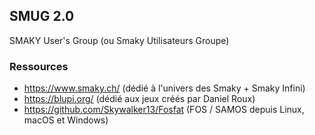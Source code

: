 ## SMUG 2.0

SMAKY User's Group (ou Smaky Utilisateurs Groupe)

### Ressources

- https://www.smaky.ch/ (dédié à l'univers des Smaky + Smaky Infini)
- https://blupi.org/ (dédié aux jeux créés par Daniel Roux)
- https://github.com/Skywalker13/Fosfat (FOS / SAMOS depuis Linux, macOS et Windows)
